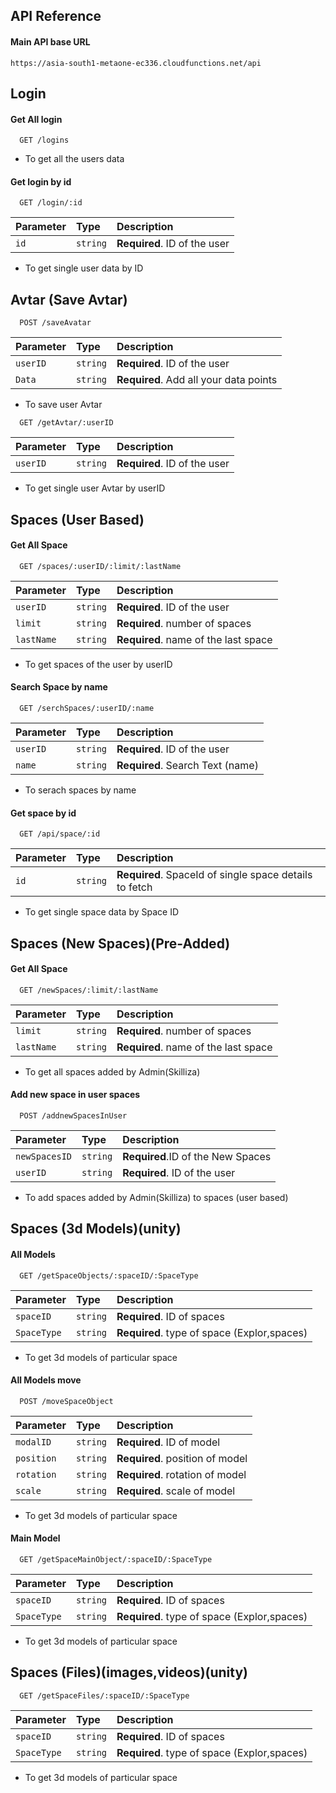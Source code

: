 
## API Reference

#### Main API base URL
```http
https://asia-south1-metaone-ec336.cloudfunctions.net/api
```
## Login
#### Get All login 

```http
  GET /logins
```
- To get all the users data


#### Get login by id

```http
  GET /login/:id
```

| Parameter | Type     | Description                       |
| :-------- | :------- | :-------------------------------- |
| `id`      | `string` | **Required**. ID of the user      |

- To get single user data by ID

## Avtar (Save Avtar)


```http
  POST /saveAvatar
```

| Parameter | Type     | Description                       |
| :-------- | :------- | :-------------------------------- |
| `userID`      | `string` | **Required**. ID of the user  |
| `Data`      | `string` | **Required**. Add all your data points  |

- To save user Avtar

```http
  GET /getAvtar/:userID
```

| Parameter | Type     | Description                       |
| :-------- | :------- | :-------------------------------- |
| `userID`      | `string` | **Required**. ID of the user      |

- To get single user Avtar by userID

## Spaces (User Based)

#### Get All Space 

```http
  GET /spaces/:userID/:limit/:lastName
```

| Parameter | Type     | Description                  |
| :-------- | :------- | :-------------------------   |
| `userID` | `string` | **Required**. ID of the user  |
| `limit` | `string` | **Required**. number of spaces |
| `lastName` | `string` | **Required**. name of the last space |

- To get spaces of the user by userID

#### Search Space by name 

```http
  GET /serchSpaces/:userID/:name
```

| Parameter | Type     | Description                  |
| :-------- | :------- | :-------------------------   |
| `userID` | `string` | **Required**. ID of the user  |
| `name` | `string` | **Required**. Search Text (name) |

- To serach spaces by name

#### Get space by id

```http
  GET /api/space/:id
```

| Parameter | Type     | Description                       |
| :-------- | :------- | :-------------------------------- |
| `id`      | `string` | **Required**. SpaceId of single space details to fetch |

- To get single space data by Space ID

## Spaces (New Spaces)(Pre-Added)

#### Get All Space 

```http
  GET /newSpaces/:limit/:lastName
```

| Parameter | Type     | Description                  |
| :-------- | :------- | :-------------------------   |
| `limit` | `string` | **Required**. number of spaces |
| `lastName` | `string` | **Required**. name of the last space |

- To get all spaces added by Admin(Skilliza)

#### Add new space in user spaces 

```http
  POST /addnewSpacesInUser
```

| Parameter | Type     | Description                  |
| :-------- | :------- | :-------------------------   |
| `newSpacesID` | `string` | **Required**.ID of the New Spaces |
| `userID` | `string` | **Required**. ID of the user |

- To add spaces added by Admin(Skilliza) to spaces (user based)


## Spaces (3d Models)(unity)

#### All Models
```http
  GET /getSpaceObjects/:spaceID/:SpaceType
```

| Parameter | Type     | Description                  |
| :-------- | :------- | :-------------------------   |
| `spaceID` | `string` | **Required**. ID of spaces |
| `SpaceType` | `string` | **Required**. type of space (Explor,spaces) |

- To get 3d models of particular space

#### All Models move
```http
  POST /moveSpaceObject
```

| Parameter | Type     | Description                  |
| :-------- | :------- | :-------------------------   |
| `modalID` | `string` | **Required**. ID of model |
| `position` | `string` | **Required**. position of model |
| `rotation` | `string` | **Required**. rotation of model |
| `scale` | `string` | **Required**. scale of model |
- To get 3d models of particular space

#### Main Model
```http
  GET /getSpaceMainObject/:spaceID/:SpaceType
```

| Parameter | Type     | Description                  |
| :-------- | :------- | :-------------------------   |
| `spaceID` | `string` | **Required**. ID of spaces |
| `SpaceType` | `string` | **Required**. type of space (Explor,spaces) |

- To get 3d models of particular space

## Spaces (Files)(images,videos)(unity)
```http
  GET /getSpaceFiles/:spaceID/:SpaceType
```

| Parameter | Type     | Description                  |
| :-------- | :------- | :-------------------------   |
| `spaceID` | `string` | **Required**. ID of spaces |
| `SpaceType` | `string` | **Required**. type of space (Explor,spaces) |

- To get 3d models of particular space